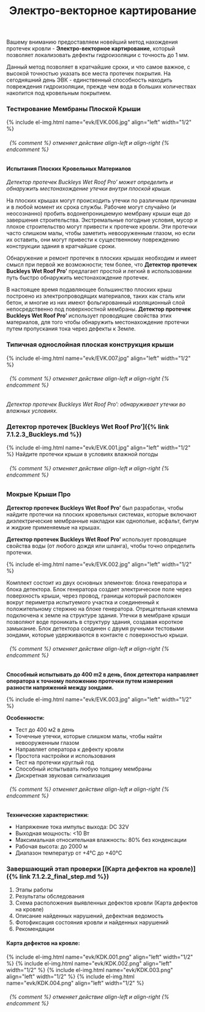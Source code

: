 ﻿---
title: Электро-векторное картирование
cat: 7
main: false
submenu: false
layout: buffer
permalink: /электро-векторное-картирование
---

Вашему вниманию предоставляем новейший метод нахождения протечек кровли - **Электро-векторное картирование**, который позволяет локализовать дефекты гидроизоляции с точность до 1 мм.

Данный метод позволяет в кратчайшие сроки, и что самое важное, с высокой точностью указать все места протечек покрытия. На сегодняшний день ЭВК - единственный способность находить повреждения гидроизоляции, прежде чем вода в больших количествах накопится под кровельным покрытием.

### Тестирование Мембраны Плоской Крыши
{% include el-img.html name="evk/EVK.006.jpg" align="left" width="1/2" %}
###### &nbsp; {% comment %} отменяет действие align-left и align-right {% endcomment %} 
#### Испытания Плоских Кровельных Материалов

*Детектор протечек Buckleys Wet Roof Pro’ может определить и обнаружить местонахождение утечки внутри плоской крыши.*

На плоских крышах могут происходить утечки по различным причинам и в любой момент их срока службы. Рабочие могут случайно (и неосознанно) пробить водонепроницаемую мембрану крыши еще до завершения строительства. Экстремальные погодные условия, мусор и плохое строительство могут привести к протечке кровли. Эти протечки часто слишком малы, чтобы заметить невооруженным глазом, но если их оставить, они могут привести к существенному повреждению конструкции здания в кратчайшие сроки.

Обнаружение и ремонт протечек в плоских крышах необходим и имеет смысл при первой же возможности; тем более, что **Детектор протечек Buckleys Wet Roof Pro’** предлагает простой и легкий в использовании путь быстро обнаружить местонахождение протечек.

В настоящее время подавляющее большинство плоских крыш построено из электропроводящих материалов, таких как сталь или бетон, и многие из них имеют фольгированный изоляционный слой непосредственно под поверхностной мембраны. **Детектор протечек Buckleys Wet Roof Pro’** использует проводящие свойства этих материалов, для того чтобы обнаружить местонахождение протечки путем пропускания тока через дефекты к Земле.

### Типичная однослойная плоская конструкция крыши
{% include el-img.html name="evk/EVK.007.jpg" align="left" width="1/2" %}
###### &nbsp; {% comment %} отменяет действие align-left и align-right {% endcomment %}
*Детектор протечек Buckleys Wet Roof Pro’: обнаруживает утечки во влажных условиях.*

### **Детектор протечек [Buckleys Wet Roof Pro’]({% link 7.1.2.3_Buckleys.md %})**
{% include el-img.html name="evk/EVK.001.jpg" align="left" width="1/2" %}
Найдите протечки крыши в условиях влажной погоды
###### &nbsp; {% comment %} отменяет действие align-left и align-right {% endcomment %}

### Мокрые Крыши Про
**Детектор протечек Buckleys Wet Roof Pro’** был разработан, чтобы найдите протечки на плоских кровельных системах, которые включают диэлектрические мембранные накладки как однополые, асфальт, битум и жидкие применяемые на крышах.

**Детектор протечек Buckleys Wet Roof Pro’** использует проводящие свойства воды (от любого дождя или шланга), чтобы точно определить протечки.

{% include el-img.html name="evk/EVK.002.jpg" align="left" width="1/2" %}

Комплект состоит из двух основных элементов: блока генератора и блока детектора. Блок генератора создает электрическое поле через поверхность крыши, через провод, границы который расположен вокруг периметра испытуемого участка и соединенный к положительному стержню на блоке генератора. Отрицательная клемма подключена к земле на структуре здания.
Утечки в мембране крыши позволяют воде проникать в структуру здания, создавая короткое замыкание. Блок детектора соединен с двумя ручными тестовыми зондами, которые удерживаются в контакте с поверхностью крыши.
###### &nbsp; {% comment %} отменяет действие align-left и align-right {% endcomment %}
**Способный испытывать до 400 m2 в день, блок детектора направляет оператора к точному положению протечки путем измерения разности напряжений между зондами.**

{% include el-img.html name="evk/EVK.003.jpg" align="left" width="1/2" %}

**Особенности:**
* Тест до 400 м2 в день
* Точечные утечки, которые слишком малы, чтобы найти невооруженным глазом
* Направляет оператора к дефекту кровли
* Простота настройки и использования
* Тест на протечки круглый год
* Способный испытывать любую толщину мембраны
* Дискретная звуковая сигнализация
###### &nbsp; {% comment %} отменяет действие align-left и align-right {% endcomment %}
**Технические характеристики:**
* Напряжение тока импульс выхода: DC 32V
* Выходная мощность: <10 Вт
* Максимальная относительная влажность: 80% без конденсации
* Рабочая высота: до 2000 м
* Диапазон температур от +4°C до +40°C

### **Завершающий этап проверки [(Карта дефектов на кровле)]({% link 7.1.2.2_final_step.md %})**

1)	Этапы работы     
2)	Результаты обследования  
3)	Схема расположения выявленных дефектов кровли (Карта дефектов на кровле)  
4)	Описание найденных нарушений, дефектная ведомость  
5)	Фотофиксация состояния кровли и найденных нарушений  
6)	Рекомендации  
#### Карта дефектов на кровле:
{% include el-img.html name="evk/KDK.001.png" align="left" width="1/2" %}
{% include el-img.html name="evk/KDK.002.png" align="left" width="1/2" %}
{% include el-img.html name="evk/KDK.003.png" align="left" width="1/2" %}
{% include el-img.html name="evk/KDK.004.png" align="left" width="1/2" %}
###### &nbsp; {% comment %} отменяет действие align-left и align-right {% endcomment %}

